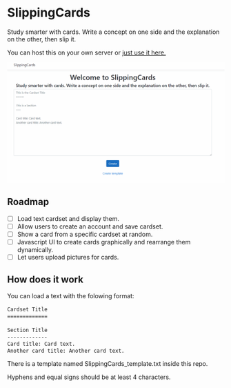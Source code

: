 # SlippingCards

Study smarter with cards. Write a concept on one side and the explanation on the other, then slip it.

You can host this on your own server or [just use it here.](https://cards.izzitech.com.ar/)

![](readme-img/show.gif)

## Roadmap

- [ ] Load text cardset and display them.
- [ ] Allow users to create an account and save cardset.
- [ ] Show a card from a specific cardset at random.
- [ ] Javascript UI to create cards graphically and rearrange them dynamically.
- [ ] Let users upload pictures for cards.

## How does it work

You can load a text with the folowing format:

``` 
Cardset Title
=============

Section Title
-------------
Card title: Card text.
Another card title: Another card text.
```

There is a template named SlippingCards_template.txt inside this repo.

Hyphens and equal signs should be at least 4 characters.
